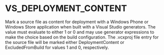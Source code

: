   

# VS_DEPLOYMENT_CONTENT  
Mark a source file as content for deployment with a Windows Phone or
Windows Store application when built with a
Visual Studio generators.
The value must evaluate to either 1 or 0 and may use
generator expressions
to make the choice based on the build configuration.
The .vcxproj file entry for the source file will be
marked either DeploymentContent or ExcludedFromBuild
for values 1 and 0, respectively.  

